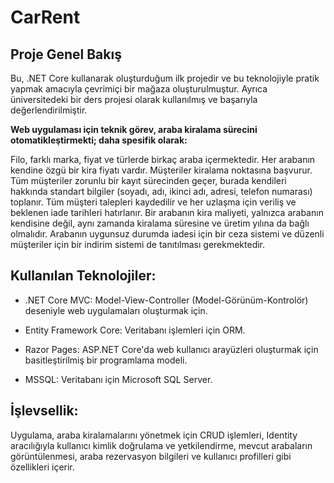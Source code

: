 # CarRent 
## Proje Genel Bakış
Bu, .NET Core kullanarak oluşturduğum ilk projedir ve bu teknolojiyle pratik yapmak amacıyla çevrimiçi bir mağaza oluşturulmuştur. Ayrıca üniversitedeki bir ders projesi olarak kullanılmış ve başarıyla değerlendirilmiştir.

**Web uygulaması için teknik görev, araba kiralama sürecini otomatikleştirmekti; daha spesifik olarak:**

Filo, farklı marka, fiyat ve türlerde birkaç araba içermektedir. Her arabanın kendine özgü bir kira fiyatı vardır. Müşteriler kiralama noktasına başvurur. Tüm müşteriler zorunlu bir kayıt sürecinden geçer, burada kendileri hakkında standart bilgiler (soyadı, adı, ikinci adı, adresi, telefon numarası) toplanır. Tüm müşteri talepleri kaydedilir ve her uzlaşma için veriliş ve beklenen iade tarihleri hatırlanır. Bir arabanın kira maliyeti, yalnızca arabanın kendisine değil, aynı zamanda kiralama süresine ve üretim yılına da bağlı olmalıdır. Arabanın uygunsuz durumda iadesi için bir ceza sistemi ve düzenli müşteriler için bir indirim sistemi de tanıtılması gerekmektedir.

## Kullanılan Teknolojiler:

- .NET Core MVC: Model-View-Controller (Model-Görünüm-Kontrolör) deseniyle web uygulamaları oluşturmak için.
  
- Entity Framework Core: Veritabanı işlemleri için ORM.

- Razor Pages: ASP.NET Core'da web kullanıcı arayüzleri oluşturmak için basitleştirilmiş bir programlama modeli.

- MSSQL: Veritabanı için Microsoft SQL Server.

## İşlevsellik:
Uygulama, araba kiralamalarını yönetmek için CRUD işlemleri, Identity aracılığıyla kullanıcı kimlik doğrulama ve yetkilendirme, mevcut arabaların görüntülenmesi, araba rezervasyon bilgileri ve kullanıcı profilleri gibi özellikleri içerir.
